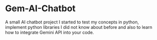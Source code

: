 # Gem-AI-Chatbot

A small AI chatbot project I started to test my concepts in python, implement python libraries I did not know about before and also to learn how to integrate Gemini API into your code.
